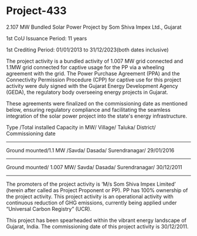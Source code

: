 # Project-433
2.107 MW Bundled Solar Power Project by Som Shiva Impex Ltd., Gujarat

1st CoU Issuance Period: 11 years

1st Crediting Period: 01/01/2013 to 31/12/2023(both dates inclusive)

The project activity is a bundled activity of 1.007 MW grid connected and 1.1MW grid
connected for captive usage for the PP via a wheeling agreement with the grid. The
Power Purchase Agreement (PPA) and the Connectivity Permission Procedure (CPP) for
captive use for this project activity were duly signed with the Gujarat Energy Development
Agency (GEDA), the regulatory body overseeing energy projects in Gujarat. 

These agreements were finalized on the commissioning date as mentioned below, ensuring
regulatory compliance and facilitating the seamless integration of the solar power project
into the state's energy infrastructure.

Type /Total installed Capacity in MW/ Village/  Taluka/  District/ Commissioning date
_________________
Ground mounted/1.1 MW /Savda/ Dasada/ Surendranagar/ 29/01/2016
_________________
Ground mounted/ 1.007 MW/ Savda/ Dasada/ Surendranagar/ 30/12/2011
_____________________
The promoters of the project activity is ‘M/s Som Shiva Impex Limited’ (herein after called
as Project Proponent or PP). PP has 100% ownership of the project activity. This project
activity is an operational activity with continuous reduction of GHG emissions, currently
being applied under “Universal Carbon Registry” (UCR). 

This project has been spearheaded within the vibrant energy landscape of Gujarat, India. The commissioning
date of this project activity is 30/12/2011.
